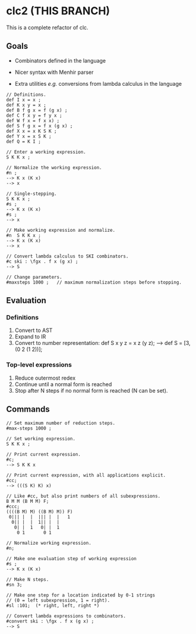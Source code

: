 # clc2 (THIS BRANCH)

This is a complete refactor of clc.

## Goals

* Combinators defined in the language

* Nicer syntax with Menhir parser

* Extra utilities _e.g._
  conversions from lambda calculus in the language

```
// Definitions.
def I x = x ;
def K x y = x ;
def B f g x = f (g x) ;
def C f x y = f y x ;
def W f x = f x x) ;
def S f g x = f x (g x) ;
def X x = x K S K ;
def Y x = x S K ;
def Q = K I ;

// Enter a working expression.
S K K x ;

// Normalize the working expression.
#n ;
--> K x (K x)
--> x

// Single-stepping.
S K K x ;
#s ;
--> K x (K x)
#s ;
--> x

// Make working expression and normalize.
#n  S K K x ;
--> K x (K x)
--> x

// Convert lambda calculus to SKI combinators.
#c ski : \fgx . f x (g x) ;
--> S

// Change parameters.
#maxsteps 1000 ;   // maximum normalization steps before stopping.
```

## Evaluation

### Definitions

1. Convert to AST
2. Expand to IR
3. Convert to number representation:
   def S x y z = x z (y z);
   -->
   def S = [3, (0 2 (1 2))];

### Top-level expressions

1. Reduce outermost redex
2. Continue until a normal form is reached
3. Stop after N steps if no normal form is reached
(N can be set).

## Commands

```
// Set maximum number of reduction steps.
#max-steps 1000 ;

// Set working expression.
S K K x ;

// Print current expression.
#c;
--> S K K x

// Print current expression, with all applications explicit.
#cc;
--> (((S K) K) x)

// Like #cc, but also print numbers of all subexpressions.
B M M (B M M) F;
#ccc;
((((B M) M) ((B M) M)) F)
 0||| |  |  ||| |  |   1
  0|| |  |  1|| |  |
   0| |  1   0| |  1
    0 1       0 1

// Normalize working expression.
#n;

// Make one evaluation step of working expression
#s ;
--> K x (K x)

// Make N steps.
#sn 3;

// Make one step for a location indicated by 0-1 strings
// (0 = left subexpression, 1 = right).
#sl :101;  (* right, left, right *)

// Convert lambda expressions to combinators.
#convert ski : \fgx . f x (g x) ;
--> S
```

